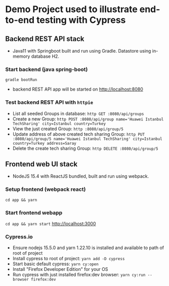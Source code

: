 # Demo Project used to illustrate end-to-end testing with Cypress

## Backend REST API stack
- Java11 with Springboot built and run using Gradle. Datastore using in-memory database H2.

### Start backend (java spring-boot)
`gradle bootRun`
- backend REST API app will be started on [http://localhost:8080](http://localhost:8080)

### Test backend REST API with `httpie`
- List all seeded Groups in database: `http GET :8080/api/groups`
- Create a new Group: `http POST :8080/api/group name='Huawei Istanbul TechSharing' city=Istanbul country=Turkey`
- View the just created Group: `http :8080/api/group/5`
- Update address of above created tech sharing Group: `http PUT :8080/api/group/5 name='Huawei Istanbul TechSharing' city=Istanbul country=Turkey address=Saray`
- Delete the create tech sharing Group: `http DELETE :8080/api/group/5`

## Frontend web UI stack
- NodeJS 15.4 with ReactJS bundled, built and run using webpack.

### Setup frontend (webpack react)
`cd app && yarn`

### Start frontend webapp
`cd app && yarn start` [http://localhost:3000](http://localhost:3000)

### Cypress.io
- Ensure nodejs 15.5.0 and yarn 1.22.10 is installed and available to path of root of project
- Install cypress to root of project: `yarn add -D cypress`
- Start basic default cypress: `yarn cy:open`
- Install "Firefox Developer Edition" for your OS
- Run cypress with just installed firefox:dev browser: `yarn cy:run --browser firefox:dev`
